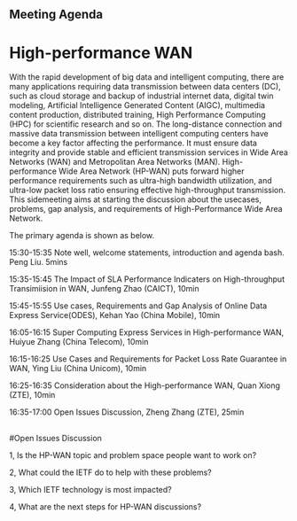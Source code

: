 ## Meeting Agenda

# High-performance WAN


With the rapid development of big data and intelligent computing, there are many applications requiring data transmission between data centers (DC), such as cloud storage and backup of industrial internet data, digital twin modeling, Artificial Intelligence Generated Content (AIGC), multimedia content production, distributed training, High Performance Computing (HPC) for scientific research and so on. The long-distance connection and massive data transmission between intelligent computing centers have become a key factor affecting the performance.  It must ensure data integrity and provide stable and efficient transmission services in Wide Area Networks (WAN) and Metropolitan Area Networks (MAN). High-performance Wide Area Network (HP-WAN) puts forward higher performance requirements such as ultra-high bandwidth utilization, and ultra-low packet loss ratio ensuring effective high-throughput transmission. This sidemeeting aims at starting the discussion about the usecases, problems, gap analysis, and requirements of High-Performance Wide Area Network. 

The primary agenda is shown as below.

15:30-15:35 Note well, welcome statements, introduction and agenda bash. Peng Liu. 5mins

15:35-15:45 The Impact of SLA Performance Indicaters on High-throughput Transimiision in WAN, Junfeng Zhao (CAICT), 10min

15:45-15:55 Use cases, Requirements and Gap Analysis of Online Data Express Service(ODES), Kehan Yao (China Mobile), 10min

16:05-16:15 Super Computing Express Services in High-performance WAN, Huiyue Zhang (China Telecom), 10min

16:15-16:25 Use Cases and Requirements for Packet Loss Rate Guarantee in WAN, Ying Liu (China Unicom), 10min

16:25-16:35 Consideration about the High-performance WAN, Quan Xiong (ZTE), 10min

16:35-17:00 Open Issues Discussion, Zheng Zhang (ZTE), 25min


##
#Open Issues Discussion

1, Is the HP-WAN topic and problem space people want to work on?

2, What could the IETF do to help with these problems?

3, Which IETF technology is most impacted?

4, What are the next steps for HP-WAN discussions?








